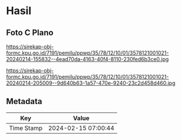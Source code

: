 # Hasil

## Foto C Plano

https://sirekap-obj-formc.kpu.go.id/7191/pemilu/ppwp/35/78/12/10/01/3578121001021-20240214-155832--4ead70da-4163-40f4-8110-230fed6b3ce0.jpg

https://sirekap-obj-formc.kpu.go.id/7191/pemilu/ppwp/35/78/12/10/01/3578121001021-20240214-205009--9d640b63-1a57-470e-9240-23c2d458d460.jpg


## Metadata

| Key        | Value               |
| ---------- | ------------------- |
| Time Stamp | 2024-02-15 07:00:44 |



